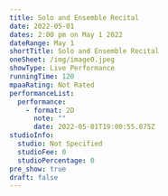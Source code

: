 ```yaml
---
title: Solo and Ensemble Recital
date: 2022-05-01
dates: 2:00 pm on May 1 2022
dateRange: May 1
shortTitle: Solo and Ensemble Recital
oneSheet: /img/image0.jpeg
showType: Live Performance
runningTime: 120
mpaaRating: Not Rated
performanceList:
  performance:
    - format: 2D
      note: ""
      date: 2022-05-01T19:00:55.875Z
studioInfo:
  studio: Not Specified
  studioFee: 0
  studioPercentage: 0
pre_show: true
draft: false
---
```

